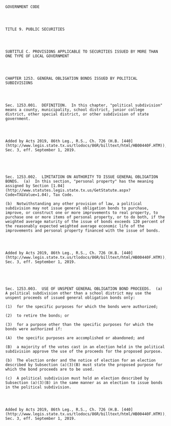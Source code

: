 ﻿
    
    
    	
    					
    
    
    GOVERNMENT CODE
    
      
    
    
    TITLE 9. PUBLIC SECURITIES
    
      
    
    
    SUBTITLE C. PROVISIONS APPLICABLE TO SECURITIES ISSUED BY MORE THAN ONE TYPE OF LOCAL GOVERNMENT
    
      
    
    
    CHAPTER 1253. GENERAL OBLIGATION BONDS ISSUED BY POLITICAL SUBDIVISIONS
    
      
    
    
    Sec. 1253.001.  DEFINITION.  In this chapter, "political subdivision" means a county, municipality, school district, junior college district, other special district, or other subdivision of state government.
    
    
    
    
    Added by Acts 2019, 86th Leg., R.S., Ch. 726 (H.B. [440](http://www.legis.state.tx.us/tlodocs/86R/billtext/html/HB00440F.HTM)), Sec. 3, eff. September 1, 2019.
    
    
    
    
    
    Sec. 1253.002.  LIMITATION ON AUTHORITY TO ISSUE GENERAL OBLIGATION BONDS.  (a)  In this section, "personal property" has the meaning assigned by Section [1.04](http://www.statutes.legis.state.tx.us/GetStatute.aspx?Code=TX&Value=1.04), Tax Code.
    
    (b)  Notwithstanding any other provision of law, a political subdivision may not issue general obligation bonds to purchase, improve, or construct one or more improvements to real property, to purchase one or more items of personal property, or to do both, if the weighted average maturity of the issue of bonds exceeds 120 percent of the reasonably expected weighted average economic life of the improvements and personal property financed with the issue of bonds.
    
    
    
    
    Added by Acts 2019, 86th Leg., R.S., Ch. 726 (H.B. [440](http://www.legis.state.tx.us/tlodocs/86R/billtext/html/HB00440F.HTM)), Sec. 3, eff. September 1, 2019.
    
    
    
    
    
    Sec. 1253.003.  USE OF UNSPENT GENERAL OBLIGATION BOND PROCEEDS.  (a)  A political subdivision other than a school district may use the unspent proceeds of issued general obligation bonds only:
    
    (1)  for the specific purposes for which the bonds were authorized;
    
    (2)  to retire the bonds; or
    
    (3)  for a purpose other than the specific purposes for which the bonds were authorized if:
    
    (A)  the specific purposes are accomplished or abandoned; and
    
    (B)  a majority of the votes cast in an election held in the political subdivision approve the use of the proceeds for the proposed purpose.
    
    (b)  The election order and the notice of election for an election described by Subsection (a)(3)(B) must state the proposed purpose for which the bond proceeds are to be used.
    
    (c)  A political subdivision must hold an election described by Subsection (a)(3)(B) in the same manner as an election to issue bonds in the political subdivision.
    
    
    
    
    Added by Acts 2019, 86th Leg., R.S., Ch. 726 (H.B. [440](http://www.legis.state.tx.us/tlodocs/86R/billtext/html/HB00440F.HTM)), Sec. 3, eff. September 1, 2019.
    
    
    
    
    				
